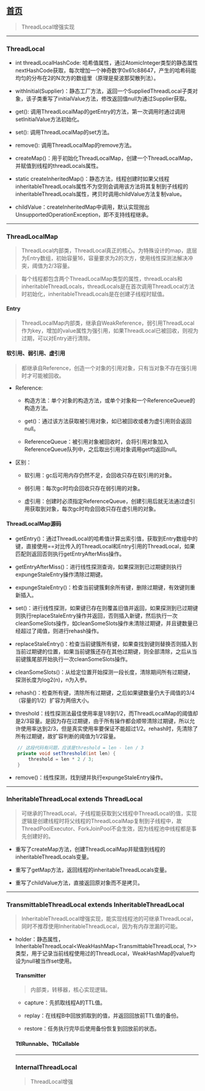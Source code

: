 ## [首页](https://kingkh1995.github.io/blog/)
> ThreadLocal增强实现

***

### ThreadLocal

- int threadLocalHashCode: 哈希值属性，通过AtomicInteger类型的静态属性nextHashCode获取，每次增加一个神奇数字0x61c88647，产生的哈希码能均匀的分布在2的N次方的数组里（原理是斐波那契散列法）。

- withInitial(Supplier)：静态工厂方法，返回一个SuppliedThreadLocal子类对象，该子类重写了initialValue方法，修改返回值null为通过Supplier获取。

- get(): 调用ThreadLocalMap的getEntry的方法，第一次调用时通过调用setInitialValue方法初始化。

- set(): 调用ThreadLocalMap的set方法。

- remove(): 调用ThreadLocalMap的remove方法。

- createMap()：用于初始化ThreadLocalMap，创建一个ThreadLocalMap，并赋值到线程的threadLocals属性。

- static createInheritedMap()：静态方法，线程创建时如果父线程inheritableThreadLocals属性不为空则会调用该方法将其复制到子线程的inheritableThreadLocals属性，拷贝时调用childValue方法复制value。

- childValue：createInheritedMap中调用，默认实现抛出UnsupportedOperationException，即不支持线程继承。

***

### ThreadLocalMap

> ThreadLocal内部类，ThreadLocal真正的核心。为特殊设计的map，底层为Entry数组，初始容量16，容量要求为2的次方，使用线性探测法解决冲突，阈值为2/3容量。

> 每个线程都包含两个ThreadLocalMap类型的属性，threadLocals和inheritableThreadLocals，threadLocals是在首次调用ThreadLocal方法时初始化，inheritableThreadLocals是在创建子线程时赋值。

#### Entry

> ThreadLocalMap内部类，继承自WeakReference，弱引用ThreadLocal作为key，增加的value属性为强引用，如果ThreadLocal已被回收，则视为过期，可以对Entry进行清除。

#### 软引用、弱引用、虚引用

> 都继承自Reference<T>，创造一个对象的引用对象，只有当对象不存在强引用时才可能被回收。

- Reference:

    - 构造方法：单个对象的构造方法，或单个对象和一个ReferenceQueue的构造方法。

    - get()：通过该方法获取被引用对象，如已被回收或者为虚引用则会返回null。

    - ReferenceQueue：被引用对象被回收时，会将引用对象加入ReferenceQueue队列中，之后取出引用对象调用get均返回null。

- 区别：
    - 软引用：gc后可用内存仍然不足，会回收只存在软引用的对象。

    - 弱引用：每次gc时均会回收只存在弱引用的对象。

    - 虚引用：创建时必须指定ReferenceQueue，创建引用后就无法通过虚引用获取到对象，每次gc时均会回收只存在虚引用的对象。

#### ThreadLocalMap源码

- getEntry()：通过ThreadLocal的哈希值计算出索引值，获取到Entry数组中的键，直接使用==对比传入的ThreadLocal和Entry引用的ThreadLocal，如果匹配则返回否则执行getEntryAfterMiss操作。

- getEntryAfterMiss()：进行线性探测查询，如果探测到已过期键则执行expungeStaleEntry操作清除过期键。

- expungeStaleEntry()：检查当前键簇剩余所有键，删除过期键，有效键则重新插入。

- set()：进行线性探测，如果键已存在则覆盖旧值并返回，如果探测到已过期键则执行replaceStaleEntry操作并返回，否则插入新键，然后执行一次cleanSomeSlots操作，如cleanSomeSlots操作未清除过期键，并且键数量已经超过了阈值，则进行rehash操作。

- replaceStaleEntry()：检查当前键簇所有键，如果查找到键则替换否则插入到当前过期键的位置，如果当前键簇还存在其他过期键，则全部清除，之后从当前键簇尾部开始执行一次cleanSomeSlots操作。

- cleanSomeSlots()：从给定位置开始探测一段长度，清除期间所有过期键，探测长度为log2(n)，n为入参。

- rehash()：检查所有键，清除所有过期键，之后如果键数量仍大于阈值的3/4（容量的1/2）扩容为两倍大小。

- threshold：线性探测法最佳使用率是1/8到1/2，而ThreadLocalMap的阈值却是2/3容量。是因为存在过期键，由于所有操作都会顺带清除过期键，所以允许使用率达到2/3，但是真实使用率要保证不能超过1/2。rehash时，先清除了所有过期键，故扩容判断的阈值为1/2容量。

```java
    // 这段代码有问题，应该是threshold = len - len / 3
    private void setThreshold(int len) {
        threshold = len * 2 / 3;
    }
```

- remove()：线性探测，找到键并执行expungeStaleEntry操作。

***

### InheritableThreadLocal extends ThreadLocal

> 可继承的ThreadLocal，子线程能获取到父线程中ThreadLocal的值，实现逻辑是创建线程时将父线程的ThreadLocalMap复制到子线程中，故ThreadPoolExecutor、ForkJoinPool不会生效，因为线程池中线程都是事先创建好的。

- 重写了createMap方法，创建ThreadLocalMap并赋值到线程的inheritableThreadLocals变量。

- 重写了getMap方法，返回线程的inheritableThreadLocals变量。

- 重写了childValue方法，直接返回原对象而不是拷贝。

***

### TransmittableThreadLocal extends InheritableThreadLocal
> InheritableThreadLocal增强实现，能实现线程池的可继承ThreadLocal，同时不推荐使用InheritableThreadLocal，因为有内存泄漏的可能。

- holder：静态属性，InheritableThreadLocal<WeakHashMap<TransmittableThreadLocal<Object>, ?>>类型，用于记录当前线程使用过的ThreadLocal，WeakHashMap的value均设为null被当作set使用。

#### Transmitter
> 内部类，转移器，核心实现逻辑。

- capture：先抓取线程A的TTL值。

- replay：在线程B中回放抓取到的值，并返回回放前TTL值的备份。

- restore：任务执行完毕后使用备份恢复到回放前的状态。

#### TtlRunnable、TtlCallable

***

### InternalThreadLocal
> ThreadLocal增强


